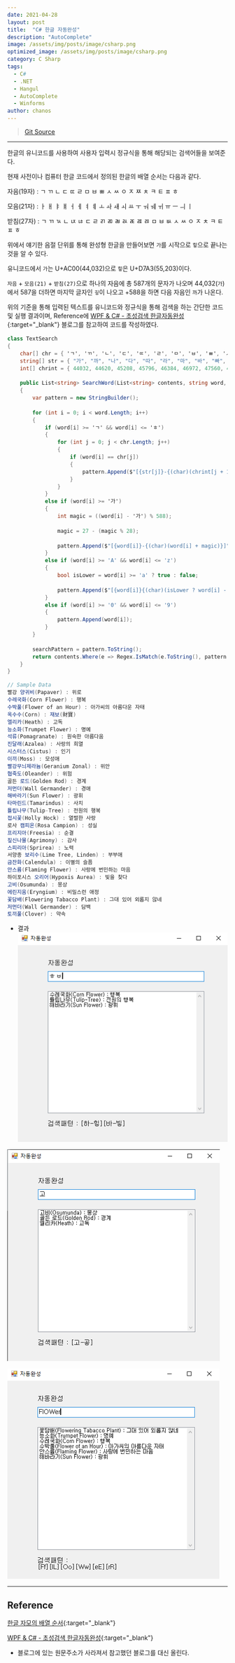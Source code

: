 ```yaml
---
date: 2021-04-28
layout: post
title:  "C# 한글 자동완성"
description: "AutoComplete"
image: /assets/img/posts/image/csharp.png
optimized_image: /assets/img/posts/image/csharp.png
category: C Sharp
tags:
  - C#
  - .NET
  - Hangul
  - AutoComplete
  - Winforms
author: chanos
---
```

>[Git Source](https://github.com/chanos-dev/blogcode/tree/master/21-0428)

--- 

한글의 유니코드를 사용하여 사용자 입력시 정규식을 통해 해당되는 검색어들을 보여준다.

현재 사전이나 컴퓨터 한글 코드에서 정의된 한글의 배열 순서는 다음과 같다.

자음(19자) : ㄱ ㄲ ㄴ ㄷ ㄸ ㄹ ㅁ ㅂ ㅃ ㅅ ㅆ ㅇ ㅈ ㅉ ㅊ ㅋ ㅌ ㅍ ㅎ

모음(21자) : ㅏ ㅐ ㅑ ㅒ ㅓ ㅔ ㅕ ㅖ ㅗ ㅘ ㅙ ㅚ ㅛ ㅜ ㅝ ㅞ ㅟ ㅠ ㅡ ㅢ ㅣ

받침(27자) : ㄱ ㄲ ㄳ ㄴ ㄵ ㄶ ㄷ ㄹ ㄺ ㄻ ㄼ ㄽ ㄾ ㄿ ㅀ ㅁ ㅂ ㅄ ㅅ ㅆ ㅇ ㅈ ㅊ ㅋ ㅌ ㅍ ㅎ

위에서 얘기한 음절 단위를 통해 완성형 한글을 만들어보면 `가`를 시작으로 `힣`으로 끝나는 것을 알 수 있다.

유니코드에서 `가`는 U+AC00(44,032)으로 `힣`은 U+D7A3(55,203)이다.

`자음` + `모음(21)` + `받침(27)`으로 하나의 자음에 총 587개의 문자가 나오며 44,032(`가`)에서 587을 더하면 마지막 글자인 `깋`이 나오고 +588을 하면 다음 자음인 `까`가 나온다.

위의 기준을 통해 입력된 텍스트를 유니코드와 정규식을 통해 검색을 하는 간단한 코드 및 실행 결과이며, Reference에 [WPF & C# - 초성검색 한글자동완성](https://insurang.tistory.com/364){:target="_blank"} 블로그를 참고하여 코드를 작성하였다.

```c#
class TextSearch
{
    char[] chr = { 'ㄱ', 'ㄲ', 'ㄴ', 'ㄷ', 'ㄸ', 'ㄹ', 'ㅁ', 'ㅂ', 'ㅃ', 'ㅅ', 'ㅆ', 'ㅇ', 'ㅈ', 'ㅉ', 'ㅊ', 'ㅋ', 'ㅌ', 'ㅍ', 'ㅎ' };
    string[] str = { "가", "까", "나", "다", "따", "라", "마", "바", "빠", "사", "싸", "아", "자", "짜", "차", "카", "타", "파", "하" }; 
    int[] chrint = { 44032, 44620, 45208, 45796, 46384, 46972, 47560, 48148, 48736, 49324, 49912, 50500, 51088, 51676, 52264, 52852, 53440, 54028, 54616, 55204 }; 

    public List<string> SearchWord(List<string> contents, string word, out string searchPattern)
    {
        var pattern = new StringBuilder(); 

        for (int i = 0; i < word.Length; i++)
        { 
            if (word[i] >= 'ㄱ' && word[i] <= 'ㅎ')
            {
                for (int j = 0; j < chr.Length; j++)
                {
                    if (word[i] == chr[j])
                    { 
                        pattern.Append($"[{str[j]}-{(char)(chrint[j + 1] - 1)}]");
                    }
                }
            } 
            else if (word[i] >= '가')
            {
                int magic = ((word[i] - '가') % 588);

                magic = 27 - (magic % 28);

                pattern.Append($"[{word[i]}-{(char)(word[i] + magic)}]"); 
            }  
            else if (word[i] >= 'A' && word[i] <= 'z')
            { 
                bool isLower = word[i] >= 'a' ? true : false;

                pattern.Append($"[{word[i]}{(char)(isLower ? word[i] - 32 : word[i] + 32)}]");
            } 
            else if (word[i] >= '0' && word[i] <= '9')
            {
                pattern.Append(word[i]);
            }
        }

        searchPattern = pattern.ToString();
        return contents.Where(e => Regex.IsMatch(e.ToString(), pattern.ToString())).ToList();
    }
}
```

```c#
// Sample Data
빨강 양귀비(Papaver) : 위로
수레국화(Corn Flower) : 행복
수박풀(Flower of an Hour) : 아가씨의 아름다운 자태
옥수수(Corn) : 재보(財寶)
엘리카(Heath) : 고독
능소화(Trumpet Flower) : 명예
석류(Pomagranate) : 원숙한 아름다움
진달래(Azalea) : 사랑의 희열
시스터스(Cistus) : 인기
이끼(Moss) : 모성애
빨강무늬제라늄(Geranium Zonal) : 위안
협죽도(Oleander) : 위험
골든 로드(Golden Rod) : 경계
저먼더(Wall Germander) : 경애
해바라기(Sun Flower) : 광휘
타마린드(Tamarindus) : 사치
튤립나무(Tulip-Tree) : 전원의 행복
접시꽃(Holly Hock) : 열렬한 사랑
로사 캠피온(Rosa Campion) : 성실
프리지아(Freesia) : 순결
짚신나물(Agrimony) : 감사
스피리아(Sprirea) : 노력
서양종 보리수(Lime Tree, Linden) : 부부애
금잔화(Calendula) : 이별의 슬픔
안스륨(Flaming Flower) : 사랑에 번민하는 마음
하이포시스 오리어(Hypoxis Aurea) : 빛을 찾다
고비(Osumunda) : 몽상
에린지움(Eryngium) : 비밀스런 애정
꽃담배(Flowering Tabacco Plant) : 그대 있어 외롭지 않네
저먼더(Wall Germander) : 담백
토끼풀(Clover) : 약속
```

- 결과
![result1](/assets/img/posts/2021-04-28/result1.png)

![result2](/assets/img/posts/2021-04-28/result2.png)

![result3](/assets/img/posts/2021-04-28/result3.png)

---

## Reference

[한글 자모의 배열 순서](https://www.korean.go.kr/nkview/news/12/128.htm){:target="_blank"}

[WPF & C# - 초성검색 한글자동완성](https://insurang.tistory.com/364){:target="_blank"}

- 블로그에 있는 원문주소가 사라져서 참고했던 블로그를 대신 올린다.
